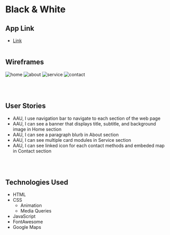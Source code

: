# Black & White

## App Link

- [Link](https://chuckchoiboi.github.io/blacknwhite-template/)
  <br>
  <br>

## Wireframes

![home](https://user-images.githubusercontent.com/60675322/118074610-2511f480-b363-11eb-958e-f7045029f9e5.png)
![about](https://user-images.githubusercontent.com/60675322/118074627-2c390280-b363-11eb-9eac-347a6d38e4b7.png)
![service](https://user-images.githubusercontent.com/60675322/118074642-33f8a700-b363-11eb-82bd-5d4a64f89719.png)
![contact](https://user-images.githubusercontent.com/60675322/118074660-3f4bd280-b363-11eb-8f1e-1b594f91d4ca.png)

<br>
<br>

## User Stories

- AAU, I use navigation bar to navigate to each section of the web page
- AAU, I can see a banner that displays title, subtitle, and background image in Home section
- AAU, I can see a paragraph blurb in About section
- AAU, I can see multiple card modules in Service section
- AAU, I can see linked icon for each contact methods and embeded map in Contact section

<br>
<br>

## Technologies Used

- HTML
- CSS
  - Animation
  - Media Queries
- JavaScript
- FontAwesome
- Google Maps
